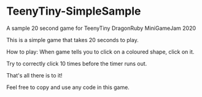 # TeenyTiny-SimpleSample
A sample 20 second game for TeenyTiny DragonRuby MiniGameJam 2020

This is a simple game that takes 20 seconds to play.

How to play:
When game tells you to click on a coloured shape, click on it.

Try to correctly click 10 times before the timer runs out.

That's all there is to it!

Feel free to copy and use any code in this game.